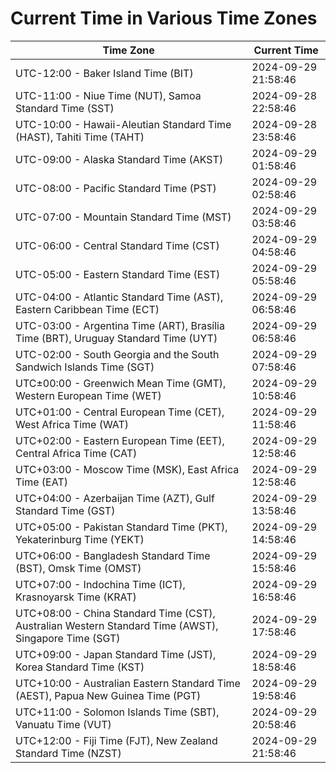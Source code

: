 # Current Time in Various Time Zones

| Time Zone | Current Time |
|-----------|--------------|
| UTC-12:00 - Baker Island Time (BIT) | 2024-09-29 21:58:46 |
| UTC-11:00 - Niue Time (NUT), Samoa Standard Time (SST) | 2024-09-28 22:58:46 |
| UTC-10:00 - Hawaii-Aleutian Standard Time (HAST), Tahiti Time (TAHT) | 2024-09-28 23:58:46 |
| UTC-09:00 - Alaska Standard Time (AKST) | 2024-09-29 01:58:46 |
| UTC-08:00 - Pacific Standard Time (PST) | 2024-09-29 02:58:46 |
| UTC-07:00 - Mountain Standard Time (MST) | 2024-09-29 03:58:46 |
| UTC-06:00 - Central Standard Time (CST) | 2024-09-29 04:58:46 |
| UTC-05:00 - Eastern Standard Time (EST) | 2024-09-29 05:58:46 |
| UTC-04:00 - Atlantic Standard Time (AST), Eastern Caribbean Time (ECT) | 2024-09-29 06:58:46 |
| UTC-03:00 - Argentina Time (ART), Brasília Time (BRT), Uruguay Standard Time (UYT) | 2024-09-29 06:58:46 |
| UTC-02:00 - South Georgia and the South Sandwich Islands Time (SGT) | 2024-09-29 07:58:46 |
| UTC±00:00 - Greenwich Mean Time (GMT), Western European Time (WET) | 2024-09-29 10:58:46 |
| UTC+01:00 - Central European Time (CET), West Africa Time (WAT) | 2024-09-29 11:58:46 |
| UTC+02:00 - Eastern European Time (EET), Central Africa Time (CAT) | 2024-09-29 12:58:46 |
| UTC+03:00 - Moscow Time (MSK), East Africa Time (EAT) | 2024-09-29 12:58:46 |
| UTC+04:00 - Azerbaijan Time (AZT), Gulf Standard Time (GST) | 2024-09-29 13:58:46 |
| UTC+05:00 - Pakistan Standard Time (PKT), Yekaterinburg Time (YEKT) | 2024-09-29 14:58:46 |
| UTC+06:00 - Bangladesh Standard Time (BST), Omsk Time (OMST) | 2024-09-29 15:58:46 |
| UTC+07:00 - Indochina Time (ICT), Krasnoyarsk Time (KRAT) | 2024-09-29 16:58:46 |
| UTC+08:00 - China Standard Time (CST), Australian Western Standard Time (AWST), Singapore Time (SGT) | 2024-09-29 17:58:46 |
| UTC+09:00 - Japan Standard Time (JST), Korea Standard Time (KST) | 2024-09-29 18:58:46 |
| UTC+10:00 - Australian Eastern Standard Time (AEST), Papua New Guinea Time (PGT) | 2024-09-29 19:58:46 |
| UTC+11:00 - Solomon Islands Time (SBT), Vanuatu Time (VUT) | 2024-09-29 20:58:46 |
| UTC+12:00 - Fiji Time (FJT), New Zealand Standard Time (NZST) | 2024-09-29 21:58:46 |
